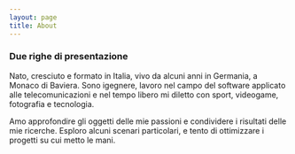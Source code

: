 ```yaml
---
layout: page
title: About
---
```


### Due righe di presentazione

Nato, cresciuto e formato in Italia, vivo da alcuni anni in Germania, a Monaco di Baviera.
Sono igegnere, lavoro nel campo del software applicato alle telecomunicazioni e nel tempo libero mi diletto con sport, videogame, fotografia e tecnologia.

Amo approfondire gli oggetti delle mie passioni e condividere i risultati delle mie ricerche.
Esploro alcuni scenari particolari, e tento di ottimizzare i progetti su cui metto le mani.
